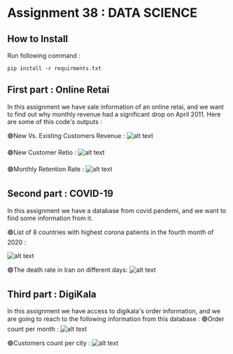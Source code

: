 # Assignment 38 : DATA SCIENCE

## How to Install
Run following command :
```
pip install -r requirments.txt
```

## First part : Online Retai
In this assignment we have sale information of an online retai, and we want to find out why monthly revenue had a significant drop on April 2011.
Here are some of this code's outputs :

🟣New Vs. Existing Customers Revenue :
![alt text](<outputs/output_1_customers revenue.png>)

🟣New Customer Retio :
![alt text](<outputs/output_1_ new customer retio.png>)

🟣Monthly Retention Rate :
![alt text](<outputs/output_1_monthly retention rate.png>)

## Second part : COVID-19
In this assignment we have a database from covid pandemi, and we want to find some information from it.

🟣List of 8 countries with highest corona patients in the fourth month of 2020 :

![alt text](<outputs/output_2_most patients.png>)

🟣The death rate in Iran on different days:
![alt text](<outputs/output_2_death rate iran.png>)

## Third part : DigiKala
In this assignment we have access to digikala's order information, and we are going to reach to the following information from this database :
🟣Order count per month :
![alt text](<outputs/output_3_number of orders.png>)

🟣Customers count per city :
![alt text](<outputs/output_3_number of customers.png>)
